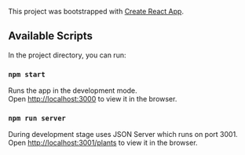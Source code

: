 This project was bootstrapped with [Create React App](https://github.com/facebook/create-react-app).

## Available Scripts

In the project directory, you can run:

### `npm start`

Runs the app in the development mode.<br />
Open [http://localhost:3000](http://localhost:3000) to view it in the browser.

### `npm run server`
During development stage uses JSON Server which runs on port 3001.<br />
Open [http://localhost:3001/plants](http://localhost:3001/plants) to view it in the browser.


